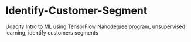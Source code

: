 # Identify-Customer-Segment
Udacity Intro to ML using TensorFlow Nanodegree program, unsupervised learning, identify customers segments
